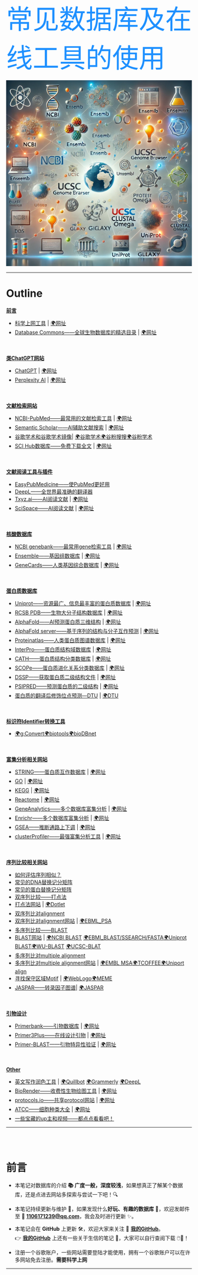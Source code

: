 <span style="font-size:72px; color:#1E90FF;">常见数据库及在线工具的使用</span>

<img src="./picture/176.png" width="600"/>

<br/>

***

# Outline

**[前言](#前言)**

- [科学上网工具](#科学上网工具) | [🌍网址](https://duangcloud.site/#/dashboard)
- [Database Commons——全球生物数据库的精选目录](#Database-Commons——全球生物数据库的精选目录) | [🌍网址](https://ngdc.cncb.ac.cn/databasecommons/help)

<br/>

**[类ChatGPT网站](#类ChatGPT网站)**

- [ChatGPT](#ChatGPT) | [🌍网址](https://chatgpt.com/)
- [Perplexity AI](#Perplexity-AI) | [🌍网址](https://www.perplexity.ai/)

<br/>

**[文献检索网站](#文献检索网站)**

- [NCBI-PubMed——最常用的文献检索工具](#NCBI-PubMed——最常用的文献检索工具) | [🌍网址](https://pubmed.ncbi.nlm.nih.gov/)
- [Semantic Scholar——AI辅助文献搜索](#Semantic-Scholar——AI辅助文献搜索) | [🌍网址](https://www.semanticscholar.org/)
- [谷歌学术和谷歌学术镜像](#谷歌学术和谷歌学术镜像)| [🌍谷歌学术](#https://scholar.google.com.hk/?hl=zh-CN)[🌍谷粉搜搜](#http://gfsoso.me/)[🌍谷粉学术](https://gfsoso.99lb.net/)
- [SCI Hub数据库——免费下载全文](#SCI-Hub数据库——免费下载全文) | [🌍网址](https://tool.yovisun.com/scihub/)

<br/>

**[文献阅读工具与插件](#文献阅读工具与插件)**

- [EasyPubMedicine——使PubMed更好用](#EasyPubMedicine——使PubMed更好用)
- [DeepL——全世界最准确的翻译器](#DeepL——全世界最准确的翻译器)
- [Txyz.ai——AI阅读文献](#Txyz.ai——AI阅读文献) | [🌍网址](https://app.txyz.ai/)
- [SciSpace——AI阅读文献](#SciSpace——AI阅读文献) | [🌍网址](https://typeset.io/)

<br/>

**[核酸数据库](#核酸数据库)**

- [NCBI genebank——最常用gene检索工具](#NCBI-genebank——最常用gene检索工具) | [🌍网址](https://www.ncbi.nlm.nih.gov/genbank/)
- [Ensemble——基因组数据库](#Ensemble——基因组数据库) | [🌍网址](https://www.ensembl.org/index.html)
- [GeneCards——人类基因综合数据库](#GeneCards——人类基因综合数据库) | [🌍网址](https://www.genecards.org/)

<br/>

**[蛋白质数据库](#蛋白质数据库)**

- [Uniprot——资源最广、信息最丰富的蛋白质数据库](#Uniprot——资源最广、信息最丰富的蛋白质数据库) | [🌍网址](https://www.uniprot.org/)
- [RCSB PDB——生物大分子结构数据库](#RCSB-PDB——生物大分子结构数据库) | [🌍网址](https://www.rcsb.org/)
- [AlphaFold——AI预测蛋白质三维结构](#AlphaFold——AI预测蛋白质三维结构) | [🌍网址](https://alphafold.ebi.ac.uk/)
- [AlphaFold server——基于序列的结构与分子互作预测](#AlphaFold-server——基于序列的结构与分子互作预测) | [🌍网址](https://alphafoldserver.com/)
- [Proteinatlas——人类蛋白质图谱数据库](#Proteinatlas——人类蛋白质图谱数据库) | [🌍网址](https://www.proteinatlas.org/)
- [InterPro——蛋白质结构域数据库](#InterPro——蛋白质结构域数据库) | [🌍网址](https://www.ebi.ac.uk/interpro/)
- [CATH——蛋白质结构分类数据库](#CATH——蛋白质结构分类数据库) | [🌍网址](https://cathdb.info/)
- [SCOPe——蛋白质进化关系分类数据库](#SCOPe——蛋白质进化关系分类数据库) | [🌍网址](https://scop.berkeley.edu/)
- [DSSP——获取蛋白质二级结构文件](#DSSP——获取蛋白质二级结构文件) | [🌍网址](https://swift.cmbi.umcn.nl/gv/dssp/)
- [PSIPRED——预测蛋白质的二级结构](#PSIPRED——预测蛋白质的二级结构) | [🌍网址](http://bioinf.cs.ucl.ac.uk/psipred/)
- [蛋白质的翻译后修饰位点预测—DTU](#蛋白质的翻译后修饰位点预测—DTU) | [🌍DTU](https://services.healthtech.dtu.dk/)

<br/>

**[标识符Identifier转换工具](#标识符Identifier转换工具)**

- [🌍g:Convert](https://biit.cs.ut.ee/gprofiler/convert)[🌍biotools](https://biotools.fr/)[🌍bioDBnet](https://biodbnet.abcc.ncifcrf.gov/)

<br/>

**[富集分析相关网站](#富集分析相关网站)**

- [STRING——蛋白质互作数据库](#STRING——蛋白质互作数据库) | [🌍网址](https://string-db.org/cgi/input?sessionId=bln2w9LAErVv&input_page_show_search=on)
- [GO](#GO) | [🌍网址](https://www.geneontology.org/)
- [KEGG](#KEGG) | [🌍网址](https://www.genome.jp/kegg/)
- [Reactome](#Reactome) | [🌍网址](https://reactome.org/)
- [GeneAnalytics——多个数据库富集分析](#GeneAnalytics——多个数据库富集分析) | [🌍网址](https://ga.genecards.org/#input)
- [Enrichr——多个数据库富集分析](#Enrichr——多个数据库富集分析) | [🌍网址](https://maayanlab.cloud/Enrichr/)
- [GSEA——推断通路上下调](#GSEA——推断通路上下调) | [🌍网址](https://www.gsea-msigdb.org/gsea/index.jsp)
- [clusterProfiler——最强富集分析工具](#clusterProfiler——最强富集分析工具) | [🌍网址](https://yulab-smu.top/biomedical-knowledge-mining-book/)

<br/>

**[序列比较相关网站](#序列比较相关网站)**

- [如何评估序列相似？](#如何评估序列相似？)
- [常见的DNA替换记分矩阵](#常见的DNA替换记分矩阵)
- [常见的蛋白替换记分矩阵](#常见的蛋白替换记分矩阵)
- [双序列比较——打点法](#双序列比较——打点法)
- [打点法网站](#打点法网站) | [🌍Dotlet](https://dotlet.vital-it.ch/)
- [双序列比对alignment](#双序列比对alignment)
- [双序列比对alignment网站](#双序列比对alignment网站) | [🌍EBML_PSA](https://www.ebi.ac.uk/jdispatcher/psa)
- [多序列比较——BLAST](#多序列比较——BLAST)
- [BLAST网站](#BLAST网站) | [🌍NCBI BLAST](https://blast.ncbi.nlm.nih.gov/Blast.cgi) [🌍EBMI_BLAST/SSEARCH/FASTA](https://www.ebi.ac.uk/jdispatcher/sss)[🌍Uniprot BLAST](https://www.uniprot.org/blast)[🌍WU-BLAST](https://bioinfo-mml.sjtu.edu.cn/cgi-bin/TADB2/nph-blast-TADB.pl) [🌍UCSC-BLAT](https://genome.ucsc.edu/cgi-bin/hgBlat)
- [多序列比对multiple alignment](多序列比对multiple-alignment)
- [多序列比对multiple alignment网站](#多序列比对multiple-alignment网站) | [🌍EMBL MSA](https://www.ebi.ac.uk/jdispatcher/msa)[🌍TCOFFEE](https://tcoffee.crg.eu/apps/tcoffee/index.html)[🌍Uniport align](https://www.uniprot.org/align)
- [寻找保守区域Motif](#寻找保守区域Motif) | [🌍WebLogo](https://weblogo.threeplusone.com/)[🌍MEME](http://meme-suite.org/)
- [JASPAR——转录因子图谱](#JASPAR——转录因子图谱)| [🌍JASPAR](https://jaspar.elixir.no/)

<br/>

**[引物设计](#引物设计)**

- [Primerbank——引物数据库](#Primerbank——引物数据库) | [🌍网址](https://pga.mgh.harvard.edu/primerbank/)
- [Primer3Plus——在线设计引物](#Primer3Plus——在线设计引物) | [🌍网址](https://www.primer3plus.com/index.html)
- [Primer-BLAST——引物特异性验证](#Primer-BLAST——引物特异性验证) | [🌍网址](https://www.ncbi.nlm.nih.gov/tools/primer-blast/index.cgi?LINK_LOC=BlastHome)

<br/>

**[Other](#Other)**

- [英文写作润色工具](#英文写作润色工具) | [🌍Quillbot](https://quillbot.com/) [🌍Grammerly](https://app.grammarly.com/) [🌍DeepL](https://www.deepl.com/zh/translator)
- [BioRender——收费性生物绘图工具](#BioRender——收费性生物绘图工具) | [🌍网址](https://www.biorender.com/) 
- [protocols.io——共享protocol网站](#protocols.io——共享protocol网站) | [🌍网址](https://www.protocols.io/)
- [ATCC——细胞种类大全](#ATCC——细胞种类大全) | [🌍网址](https://www.atcc.org/)
- [一些宝藏的up主和视频——都点点看看吧！](#一些宝藏的up主和视频——都点点看看吧！)

***
<br/><br/>

# 前言

* 本笔记对数据库的介绍 **📚 广度一般，深度较浅**，如果想真正了解某个数据库，还是点进去网站多探索与尝试一下吧！🔍  

* 本笔记持续更新与维护 🔄，如果发现什么**好玩、有趣的数据库** 🧩，欢迎发邮件至 📧 **1106171239@qq.com**，我会及时进行更新 ✨。  

* 本笔记会在 **GitHub** 上更新 🛠️，欢迎大家来关注 🌟 [**我的GitHub**](https://github.com/sunv28)。  
  👉 [**我的GitHub**](https://github.com/sunv28) 上还有一些关于生信的笔记 📖，大家可以自行查阅下载 🖱️💾！  


* 注册一个谷歌账户，一些网站需要登陆才能使用，拥有一个谷歌账户可以在许多网站免去注册。**需要科学上网**


***
<br>
<br>